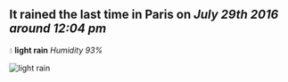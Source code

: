 ## It rained the last time in Paris on *July 29th 2016 around 12:04 pm*
💧  **light rain** *Humidity 93%*

![light rain](http://openweathermap.org/img/w/10d.png)
